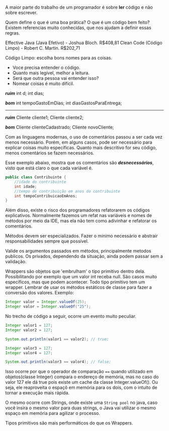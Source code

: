 A maior parte do trabalho de um programador é sobre **ler** código e não sobre escrever.

Quem define o que é uma boa prática? O que é um código bem feito?
Existem referencias muito conhecidas, que nos ajudam a definir essas regras.

Effective Java (Java Efetivo) - Joshua Bloch. R\$408,81
Clean Code (Código Limpo) - Robert C. Martin. R\$202,71

Código Limpo: escolha bons nomes para as coisas.
- Voce precisa entender o código.
- Quanto mais legível, melhor a leitura.
- Será que outra pessoa vai entender isso?
- Nomear coisas é muito difícil.

***ruim***
int d;
int dias;

***bom***
int tempoGastoEmDias;
int diasGastosParaEntrega;
___
***ruim***
Cliente cliente1;
Cliente cliente2;

***bom***
Cliente clienteCadastrado;
Cliente novoCliente;

Com as linguagens modernas, o uso de comentários passou a ser cada vez menos necessário. Porém, em alguns casos, pode ser necessário para explicar coisas muito específicas.
Quanto mais descritivo for seu código, menos comentários se fazem necessários.

Esse exemplo abaixo, mostra que os comentários são ***desnecessários***, visto que está claro o que cada variável é.

~~~java
public class Contribuinte {
    //idade do contribuinte
    int idade;
    //tempo de contribuição em anos do contribuinte
    int tempoContribuicaoEmAnos;
}
~~~

Além disso, existe o risco dos programadores refatorarem os códigos explicativos. Normalmente fazemos um refat nas variáveis e nomes de métodos por meio da IDE, mas ela não tem como adivinhar e refatorar os comentários.

Métodos devem ser especializados. Fazer o minimo necessário e abstrair responsabilidades sempre que possível.

Valide os argumentos passados em métodos, principalmente metodos publicos. Os privados, dependendo da situação, ainda podem passar sem a validação.

Wrappers são objetos que 'embrulham' o tipo primitivo dentro dela. Possibilitando por exemplo que um valor int receba null. São casos muito específicos, mas que podem acontecer.
Todo tipo primitivo tem um wrapper.
Lembrar de usar os métodos estáticos de classe para fazer a conversão dos valores.
Exemplo:
~~~java
Integer valor = Integer.valueOf(25);
Integer valor = Integer.valueOf("25");
~~~

No trecho de código a seguir, ocorre um evento muito peculiar.

~~~java
Integer valor1 = 127;
Integer valor2 = 127;

System.out.println(valor1 == valor2); // true;

Integer valor3 = 127;
Integer valor4 = 127;

System.out.println(valor3 == valor4); // false;
~~~

Isso ocorre por que o operador de comparação `==` quando utilizado em objetos(classe Integer) compara o endereço de memória, mas no caso do valor 127 ele dá true pois existe um cache da classe Integer.valueOf(). Ou seja, ele reaproveita o espaçõ em memória para os dois, com o intuito de tornar a execução mais rápida.

O mesmo ocorre com Strings, onde existe uma `String pool` no java, caso você insira o mesmo valor para duas strings, o Java vai utilizar o mesmo espaço em memória para agilizar o processo.

Tipos primitivos são mais performáticos do que os Wrappers.